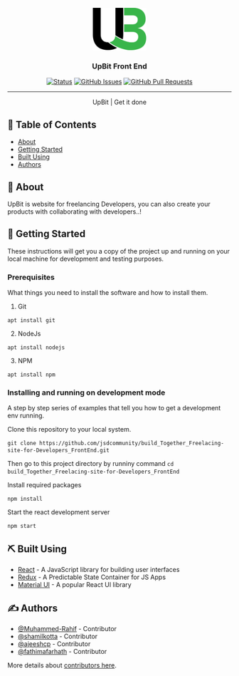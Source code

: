 <p align="center">
  <a href="" rel="noopener">
 <img width="120px" src="public/logo.png" alt="Upbit logo"></a>
</p>

<h3 align="center">UpBit Front End</h3>

<div align="center">

[![Status](https://img.shields.io/badge/status-active-success.svg)]()
[![GitHub Issues](https://img.shields.io/github/issues/jsdcommunity/build_Together_Freelacing-site-for-Developers_FrontEnd.svg)](https://github.com/kylelobo/The-Documentation-Compendium/issues)
[![GitHub Pull Requests](https://img.shields.io/github/issues-pr/jsdcommunity/build_Together_Freelacing-site-for-Developers_FrontEnd.svg)](https://github.com/kylelobo/The-Documentation-Compendium/pulls)

</div>

---

<p align="center">UpBit | Get it done
    <br> 
</p>

## 📝 Table of Contents

- [About](#about)
- [Getting Started](#getting_started)
- [Built Using](#built_using)
- [Authors](#authors)

## 🧐 About <a name = "about"></a>

UpBit is website for freelancing Developers, you can also create your products with collaborating with developers..!

## 🏁 Getting Started <a name = "getting_started"></a>

These instructions will get you a copy of the project up and running on your local machine for development and testing purposes.

### Prerequisites

What things you need to install the software and how to install them.

1. Git

```
apt install git
```

2. NodeJs

```
apt install nodejs
```

3. NPM

```
apt install npm
```

### Installing and running on development mode

A step by step series of examples that tell you how to get a development env running.

Clone this repository to your local system.

```
git clone https://github.com/jsdcommunity/build_Together_Freelacing-site-for-Developers_FrontEnd.git
```

Then go to this project directory by runniny command `cd build_Together_Freelacing-site-for-Developers_FrontEnd`

Install required packages

```
npm install
```

Start the react development server

```
npm start
```

## ⛏️ Built Using <a name = "built_using"></a>

- [React](https://reactjs.org/) - A JavaScript library for building user interfaces
- [Redux](https://redux.js.org/) - A Predictable State Container for JS Apps
- [Material UI](https://mui.com/) - A popular React UI library

## ✍️ Authors <a name = "authors"></a>

- [@Muhammed-Rahif](https://github.com/Muhammed-Rahif) - Contributor
- [@shamilkotta](https://github.com/shamilkotta) - Contributor
- [@ajeeshcp](https://github.com/ajeeshcp) - Contributor
- [@fathimafarhath](https://github.com/fathimafarhath) - Contributor

More details about [contributors here](https://github.com/jsdcommunity/build_Together_Freelacing-site-for-Developers_FrontEnd/contributors).
